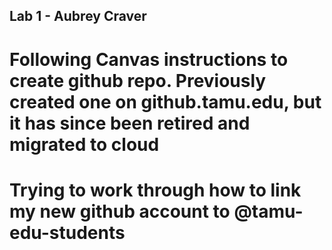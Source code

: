 ## Lab 1 - Aubrey Craver
# Following Canvas instructions to create github repo. Previously created one on github.tamu.edu, but it has since been retired and migrated to cloud 
# Trying to work through how to link my new github account to @tamu-edu-students 